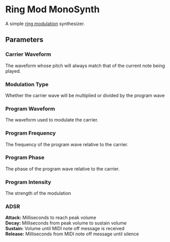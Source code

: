 Ring Mod MonoSynth
==================

A simple [ring modulation](https://en.wikipedia.org/wiki/Ring_modulation) synthesizer.

Parameters
----------

### Carrier Waveform

The waveform whose pitch will always match that of the current note being played.

### Modulation Type

Whether the carrier wave will be multiplied or divided by the program wave

### Program Waveform

The waveform used to modulate the carrier.

### Program Frequency

The frequency of the program wave relative to the carrier.

### Program Phase

The phase of the program wave relative to the carrier.

### Program Intensity

The strength of the modulation

### ADSR

**Attack:** Milliseconds to reach peak volume  
**Decay:** Milliseconds from peak volume to sustain volume  
**Sustain:** Volume until MIDI note off message is received  
**Release:** Milliseconds from MIDI note off message until silence
